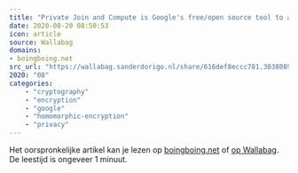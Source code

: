 ```yaml
---
title: "Private Join and Compute is Google's free/open source tool to allow \"multiparty computation\" of en..."
date: 2020-08-20 08:50:53
icon: article
source: Wallabag
domains:
- boingboing.net
src_url: "https://wallabag.sanderdorigo.nl/share/616def8eccc781.30380890"
2020: "08"
categories:
    - "cryptography"
    - "encryption"
    - "google"
    - "homomorphic-encryption"
    - "privacy"
---
```

Het oorspronkelijke artikel kan je lezen op [boingboing.net](https://boingboing.net/2019/06/20/sum-count-average.html) of [op Wallabag](https://wallabag.sanderdorigo.nl/share/616def8eccc781.30380890). De leestijd is ongeveer 1 minuut.